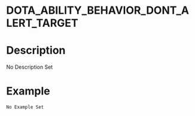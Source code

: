 # DOTA_ABILITY_BEHAVIOR_DONT_ALERT_TARGET
# Description
No Description Set
# Example
```No Example Set```